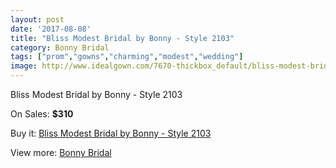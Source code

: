 ```yaml
---
layout: post
date: '2017-08-08'
title: "Bliss Modest Bridal by Bonny - Style 2103"
category: Bonny Bridal
tags: ["prom","gowns","charming","modest","wedding"]
image: http://www.idealgown.com/7670-thickbox_default/bliss-modest-bridal-by-bonny-style-2103.jpg
---
```

Bliss Modest Bridal by Bonny - Style 2103

On Sales: **$310**
<a href="https://www.idealgown.com/en/bonny-bridal/3262-bliss-modest-bridal-by-bonny-style-2103.html"><amp-img layout="responsive" width="600" height="600" src="//www.idealgown.com/7670-thickbox_default/bliss-modest-bridal-by-bonny-style-2103.jpg" alt="Bliss Modest Bridal by Bonny - Style 2103 0" /></a>
<a href="https://www.idealgown.com/en/bonny-bridal/3262-bliss-modest-bridal-by-bonny-style-2103.html"><amp-img layout="responsive" width="600" height="600" src="//www.idealgown.com/7671-thickbox_default/bliss-modest-bridal-by-bonny-style-2103.jpg" alt="Bliss Modest Bridal by Bonny - Style 2103 1" /></a>

Buy it: [Bliss Modest Bridal by Bonny - Style 2103](https://www.idealgown.com/en/bonny-bridal/3262-bliss-modest-bridal-by-bonny-style-2103.html "Bliss Modest Bridal by Bonny - Style 2103")

View more: [Bonny Bridal](https://www.idealgown.com/en/41-bonny-bridal "Bonny Bridal")